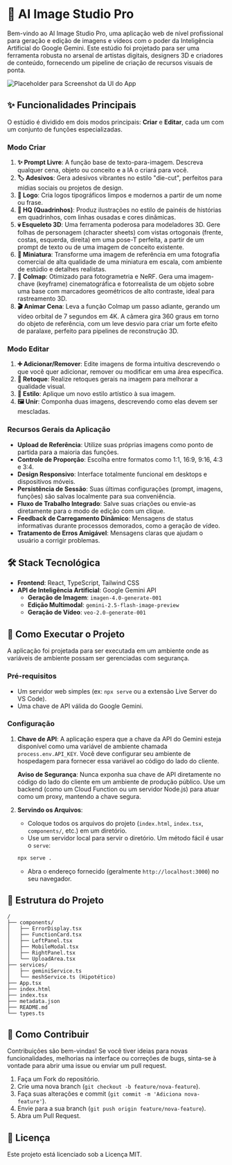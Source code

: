 # 🎨 AI Image Studio Pro

Bem-vindo ao AI Image Studio Pro, uma aplicação web de nível profissional para geração e edição de imagens e vídeos com o poder da Inteligência Artificial do Google Gemini. Este estúdio foi projetado para ser uma ferramenta robusta no arsenal de artistas digitais, designers 3D e criadores de conteúdo, fornecendo um pipeline de criação de recursos visuais de ponta.

![Placeholder para Screenshot da UI do App](https://via.placeholder.com/1200x600.png?text=AI+Image+Studio+UI)

## ✨ Funcionalidades Principais

O estúdio é dividido em dois modos principais: **Criar** e **Editar**, cada um com um conjunto de funções especializadas.

### Modo Criar

1.  **✨ Prompt Livre**: A função base de texto-para-imagem. Descreva qualquer cena, objeto ou conceito e a IA o criará para você.
2.  **🏷️ Adesivos**: Gera adesivos vibrantes no estilo "die-cut", perfeitos para mídias sociais ou projetos de design.
3.  **📝 Logo**: Cria logos tipográficos limpos e modernos a partir de um nome ou frase.
4.  **💭 HQ (Quadrinhos)**: Produz ilustrações no estilo de painéis de histórias em quadrinhos, com linhas ousadas e cores dinâmicas.
5.  **💀 Esqueleto 3D**: Uma ferramenta poderosa para modeladores 3D. Gere folhas de personagem (character sheets) com vistas ortogonais (frente, costas, esquerda, direita) em uma pose-T perfeita, a partir de um prompt de texto ou de uma imagem de conceito existente.
6.  **🧸 Miniatura**: Transforme uma imagem de referência em uma fotografia comercial de alta qualidade de uma miniatura em escala, com ambiente de estúdio e detalhes realistas.
7.  **🧊 Colmap**: Otimizado para fotogrametria e NeRF. Gera uma imagem-chave (keyframe) cinematográfica e fotorrealista de um objeto sobre uma base com marcadores geométricos de alto contraste, ideal para rastreamento 3D.
8.  **🎬 Animar Cena**: Leva a função Colmap um passo adiante, gerando um vídeo orbital de 7 segundos em 4K. A câmera gira 360 graus em torno do objeto de referência, com um leve desvio para criar um forte efeito de paralaxe, perfeito para pipelines de reconstrução 3D.

### Modo Editar

1.  **➕ Adicionar/Remover**: Edite imagens de forma intuitiva descrevendo o que você quer adicionar, remover ou modificar em uma área específica.
2.  **🎯 Retoque**: Realize retoques gerais na imagem para melhorar a qualidade visual.
3.  **🎨 Estilo**: Aplique um novo estilo artístico à sua imagem.
4.  **🖼️ Unir**: Componha duas imagens, descrevendo como elas devem ser mescladas.

### Recursos Gerais da Aplicação

-   **Upload de Referência**: Utilize suas próprias imagens como ponto de partida para a maioria das funções.
-   **Controle de Proporção**: Escolha entre formatos como 1:1, 16:9, 9:16, 4:3 e 3:4.
-   **Design Responsivo**: Interface totalmente funcional em desktops e dispositivos móveis.
-   **Persistência de Sessão**: Suas últimas configurações (prompt, imagens, funções) são salvas localmente para sua conveniência.
-   **Fluxo de Trabalho Integrado**: Salve suas criações ou envie-as diretamente para o modo de edição com um clique.
-   **Feedback de Carregamento Dinâmico**: Mensagens de status informativas durante processos demorados, como a geração de vídeo.
-   **Tratamento de Erros Amigável**: Mensagens claras que ajudam o usuário a corrigir problemas.

## 🛠️ Stack Tecnológica

-   **Frontend**: React, TypeScript, Tailwind CSS
-   **API de Inteligência Artificial**: Google Gemini API
    -   **Geração de Imagem**: `imagen-4.0-generate-001`
    -   **Edição Multimodal**: `gemini-2.5-flash-image-preview`
    -   **Geração de Vídeo**: `veo-2.0-generate-001`

## 🚀 Como Executar o Projeto

A aplicação foi projetada para ser executada em um ambiente onde as variáveis de ambiente possam ser gerenciadas com segurança.

### Pré-requisitos

-   Um servidor web simples (ex: `npx serve` ou a extensão Live Server do VS Code).
-   Uma chave de API válida do Google Gemini.

### Configuração

1.  **Chave de API**: A aplicação espera que a chave da API do Gemini esteja disponível como uma variável de ambiente chamada `process.env.API_KEY`. Você deve configurar seu ambiente de hospedagem para fornecer essa variável ao código do lado do cliente.

    **Aviso de Segurança**: Nunca exponha sua chave de API diretamente no código do lado do cliente em um ambiente de produção público. Use um backend (como um Cloud Function ou um servidor Node.js) para atuar como um proxy, mantendo a chave segura.

2.  **Servindo os Arquivos**:
    -   Coloque todos os arquivos do projeto (`index.html`, `index.tsx`, `components/`, etc.) em um diretório.
    -   Use um servidor local para servir o diretório. Um método fácil é usar o `serve`:
      ```bash
      npx serve .
      ```
    -   Abra o endereço fornecido (geralmente `http://localhost:3000`) no seu navegador.

## 📂 Estrutura do Projeto

```
/
├── components/
│   ├── ErrorDisplay.tsx
│   ├── FunctionCard.tsx
│   ├── LeftPanel.tsx
│   ├── MobileModal.tsx
│   ├── RightPanel.tsx
│   └── UploadArea.tsx
├── services/
│   ├── geminiService.ts
│   └── meshService.ts (Hipotético)
├── App.tsx
├── index.html
├── index.tsx
├── metadata.json
├── README.md
└── types.ts
```

## 🤝 Como Contribuir

Contribuições são bem-vindas! Se você tiver ideias para novas funcionalidades, melhorias na interface ou correções de bugs, sinta-se à vontade para abrir uma issue ou enviar um pull request.

1.  Faça um Fork do repositório.
2.  Crie uma nova branch (`git checkout -b feature/nova-feature`).
3.  Faça suas alterações e commit (`git commit -m 'Adiciona nova-feature'`).
4.  Envie para a sua branch (`git push origin feature/nova-feature`).
5.  Abra um Pull Request.

## 📄 Licença

Este projeto está licenciado sob a Licença MIT.
